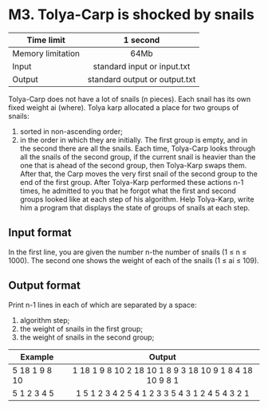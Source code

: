 # M3. Tolya-Carp is shocked by snails


| Time limit     | 1 second           |
| ------------- |:-------------:|
|  Memory limitation   | 64Mb| 
| Input  | standard input or input.txt | 
| Output | standard output or output.txt | 

Tolya-Carp does not have a lot of snails (n pieces). Each snail has its own fixed weight ai (where).
Tolya karp allocated a place for two groups of snails:
1) sorted in non-ascending order;
2) in the order in which they are initially.
The first group is empty, and in the second there are all the snails. Each time, Tolya-Carp looks through all the snails of the second group, if the current snail is heavier than the one that is ahead of the second group, then Tolya-Karp swaps them. After that, the Carp moves the very first snail of the second group to the end of the first group.
After Tolya-Karp performed these actions n-1 times, he admitted to you that he forgot what the first and second groups looked like at each step of his algorithm. Help Tolya-Karp, write him a program that displays the state of groups of snails at each step.

## **Input format**

In the first line, you are given the number n-the number of snails (1 ≤ n ≤ 1000). The second one shows the weight of each of the snails (1 ≤ ai ≤ 109).

## **Output format**

Print n-1 lines in each of which are separated by a space:
1) algorithm step;
2) the weight of snails in the first group;
3) the weight of snails in the second group;

| Example    | Output        |
| ------------- |:-------------:|
|  5 18 1 9 8 10| 1 18 1 9 8 10  2 18 10 1 8 9  3 18 10 9 1 8 4 18 10 9 8 1 |
| 5 1 2 3 4 5| 1 5 1 2 3 4 2 5 4 1 2 3 3 5 4 3 1 2 4 5 4 3 2 1|




